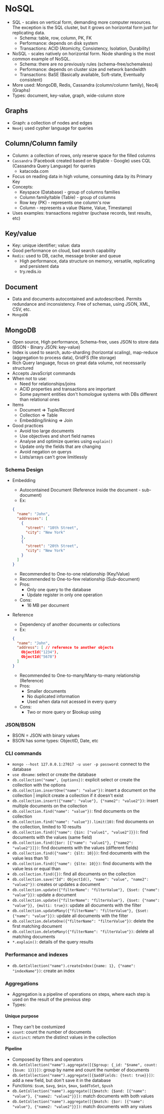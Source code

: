 # NoSQL

- SQL - scales on vertical form, demanding more computer resources. The exception is the SQL cluster, but it grows on horizontal form just for replicating data.
  - Schema: table, row, column, PK, FK
  - Performance: depends on disk system
  - Transactions: ACID (Atomicity, Consistency, Isolation, Durability)
- NoSQL - scales natively on horizontal form. Node sharding is the most common example of NoSQL.
  - Schema: there are no previously rules (schema-free/schemaless)
  - Performance: depends on cluster size and network bandwidth
  - Transactions: BaSE (Basically available, Soft-state, Eventually consistent)
- More used: MongoDB, Redis, Cassandra (column/column family), Neo4j (Graphs)
- Types: document, key-value, graph, wide-column store

## Graphs

- Graph: a collection of nodes and edges
- `Neo4j` used cypher language for queries

## Column/Column family

- Column: a collection of rows, only reserve space for the filled columns
- `Cassandra` (Facebook created based on Bigtable - Google) uses CQL (Cassandra Query Language) for queries
  - katacoda.com
- Focus on reading data in high volume, consuming data by its Primary Key
- Concepts:
  - Keyspace (Database) - group of columns families
  - Column family/table (Table) - group of columns
  - Row key (PK) - represents one column's row
  - Column - represents a value (Name, Value, Timestamp)
- Uses examples: transactions registrer (puchase records, test results, etc)

## Key/value

- Key: unique identifier; value: data
- Good performance on cloud, bad search capability
- `Redis`: used to DB, cache, message broker and queue
  - High performance, data structure on memory, versatile, replicating and persistent data
  - try.redis.io

## Document

- Data and documents autocontained and autodescribed. Permits redundance and inconsistency. Free of schemas, using JSON, XML, CSV, etc.
- `MongoDB`

## MongoDB

- Open source, High performance, Schema-free, uses JSON to store data (BSON - Binary JSON: key-value)
- Index is used to search, auto-sharding (horizontal scaling), map-reduce (aggregation to process data), GridFS (file storage)
- Rich Query language, focus on great data volume, not necessarily structured
- Accepts JavaScript commands
- When not to use:
  - Need for relationships/joins
  - ACID properties and transactions are important
  - Some payment entities don't homologue systems with DBs different than relational ones
- Items
  - Document => Tuple/Record
  - Collection => Table
  - Embedding/linking => Join
- Good practices
  - Avoid too large documents
  - Use objectives and short field names
  - Analyse and optimize queries using `explain()`
  - Update only the fields that are changing
  - Avoid negation on querys
  - Lists/arrays can't grow limitlessly

### Schema Design

- Embedding

  - Autocontained Document (Reference inside the document - sub-document)
  - Ex:

  ```JSON
  {
    "name": "John",
    "addresses": [
      {
        "street": "10th Street",
        "city": "New York"
      },
      {
        "street": "20th Street",
        "city": "New York"
      }
    ]
  }
  ```

  - Recommended to One-to-one relationship (Key/Value)
  - Recommended to One-to-few relationship (Sub-document)
  - Pros:
    - Only one query to the database
    - Update register in only one operation
  - Cons:
    - 16 MB per document

- Reference

  - Dependency of another documents or collections
  - Ex:

  ```JSON
  {
    "name": "John",
    "address": [ // reference to another objects
      ObjectId("1234"),
      ObjectId("5678")
    ]
  }
  ```

  - Recommended to One-to-many/Many-to-many relationship (Reference)
  - Pros:
    - Smaller documents
    - No duplicated information
    - Used when data not acessed in every query
  - Cons:
    - Two or more query or $lookup using

### JSON/BSON

- BSON = JSON with binary values
- BSON has some types: ObjectID, Date, etc

### CLI commands

- `mongo --host 127.0.0.1:27017 -u user -p password`: connect to the database
- `use dbname`: select or create the database
- `db.collection("name", {options})`: explicit select or create the collection with the options
- `db.collection.insertOne("name": "value"})`: insert a document on the collection | implicit create a collection if it doesn't exist
- `db.collection.insert({"name": "value"}, {"name2": "value2"})`: insert multiple documents on the collection
- `db.collection.find("name": "value"})`: find documents on the collection
- `db.collection.find("name": "value"}).limit(10)`: find documents on the collection, limited to 10 results
- `db.collection.find({"name": {$in: ["value1", "value2"]}})`: find documents with the values (same field)
- `db.collection.find({$or: [{"name": "value1"}, {"name2": "value2"}]})`: find documents with the values (different fields)
- `db.collection.find({"name": {$lt: 10}})`: find documents with the value less than 10
- `db.collection.find({"name": {$lte: 10}})`: find documents with the value less or equal than
- `db.collection.find({})`: find all documents on the collection
- `db.collection.save("Id": ObjectId(), "name": "value", "name2": "value2"})`: creates or updates a document
- `db.collection.update({"filterName": "filterValue"}, {$set: {"name": "value"}})`: update a document
- `db.collection.update({"filterName": "filterValue"}, {$set: {"name": "value"}}, {multi: true})`: update all documents with the filter
- `db.collection.updateMany({"filterName": "filterValue"}, {$set: {"name": "value"}})`: update all documents with the filter
- `db.collection.deleteOne({"filterName": "filterValue"})`: delete the first matching document
- `db.collection.deleteMany({"filterName": "filterValue"})`: delete all matching documents
- `*.explain()`: details of the query results

### Performance and indexes

- `db.GetCollection("name").createIndex({name: 1}, {"name": "indexName"})`: create an index

### Aggregations

- Aggregation is a pipeline of operations on steps, where each step is used on the result of the previous step
- Types:

#### Unique purpose

- They can't be costumized
- `count`: count the number of documents
- `distinct`: return the distinct values in the collection

#### Pipeline

- Composed by filters and operators
- `db.GetCollection("name").aggregate([{$group: {_id: "$name", count: {$sum: 1}}}])`: group by name and count the number of documents
- `db.GetCollection("name").aggregate([{$addFields: {test: true}}])`: add a new field, but don't save it in the database
- Functions: `$sum`, `$avg`, `$min`, `$max`, `$addToSet`, `$push`
- `db.GetCollection("name").aggregate([{$match: {$and: [{"name": "value"}, {"name2: "value2"}}])`: match documents with both values
- `db.GetCollection("name").aggregate([{$match: {$or: [{"name": "value"}, {"name2: "value2"}}])`: match documents with any values
